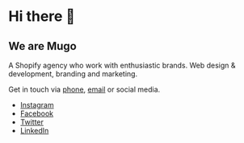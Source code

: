 # Hi there 👋

## We are Mugo
A Shopify agency who work with enthusiastic brands. Web design & development, branding and marketing.

Get in touch via [phone](tel:+447872646422), [email](mailto:hello@mugo.agency) or social media.

- [Instagram](https://www.instagram.com/mugoagency/)
- [Facebook](https://www.facebook.com/mugoagency/)
- [Twitter](https://www.twitter.com/mugoagency/)
- [LinkedIn](https://www.linkedin.com/company/mugoagency/)
